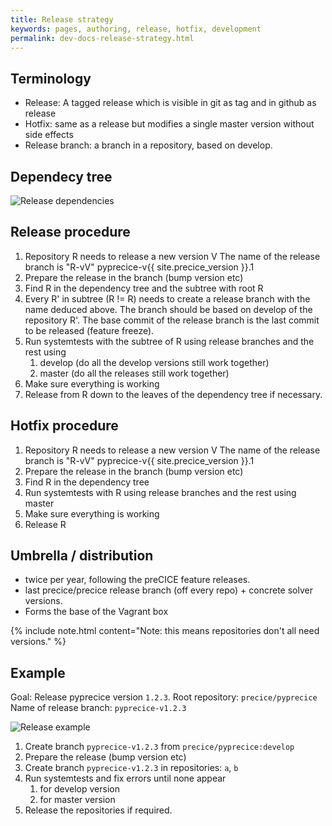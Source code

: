 ```yaml
---
title: Release strategy
keywords: pages, authoring, release, hotfix, development
permalink: dev-docs-release-strategy.html
---
```


## Terminology

- Release: A tagged release which is visible in git as tag and in github as release
- Hotfix: same as a release but modifies a single master version without side effects
- Release branch: a branch in a repository, based on develop.

## Dependecy tree

![Release dependencies](images/docs/dev-docs-release-dependencies.svg)

## Release procedure

1. Repository R needs to release a new version V
   The name of the release branch is "R-vV" pyprecice-v{{ site.precice_version }}.1
2. Prepare the release in the branch (bump version etc)
3. Find R in the dependency tree and the subtree with root R
4. Every R' in subtree (R != R) needs to create a release branch with the name deduced above.
   The branch should be based on develop of the repository R'. The base commit of the release branch is the last commit to be released (feature freeze).
5. Run systemtests with the subtree of R using release branches and the rest using
   1. develop (do all the develop versions still work together)
   2. master (do all the releases still work together)
6. Make sure everything is working
7. Release from R down to the leaves of the dependency tree if necessary.

## Hotfix procedure

1. Repository R needs to release a new version V
   The name of the release branch is "R-vV" pyprecice-v{{ site.precice_version }}.1
2. Prepare the release in the branch (bump version etc)
3. Find R in the dependency tree
4. Run systemtests with R using release branches and the rest using master
5. Make sure everything is working
6. Release R

## Umbrella / distribution

- twice per year, following the preCICE feature releases.
- last precice/precice release branch (off every repo) + concrete solver versions.
- Forms the base of the Vagrant box

{% include note.html content="Note: this means repositories don't all need versions." %}

## Example

Goal: Release pyprecice version `1.2.3`.
Root repository: `precice/pyprecice`
Name of release branch: `pyprecice-v1.2.3`

![Release example](images/docs/dev-docs-release-example.svg)

1. Create branch `pyprecice-v1.2.3` from `precice/pyprecice:develop`
2. Prepare the release (bump version etc)
3. Create branch `pyprecice-v1.2.3` in repositories:
   `a`, `b`
4. Run systemtests and fix errors until none appear
    1. for develop version
    2. for master version
5. Release the repositories if required.
